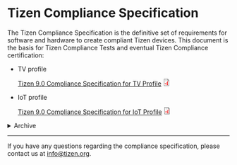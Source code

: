 # Tizen Compliance Specification

The Tizen Compliance Specification is the definitive set of requirements for software and hardware to create compliant Tizen devices. This document is the basis for Tizen Compliance Tests and eventual Tizen Compliance certification:

- TV profile

  [Tizen 9.0 Compliance Specification for TV Profile](media/tizen-9.0-compliance-specification-for-tv-1.0.pdf) ![PDF icon](media/application-pdf.png)

- IoT profile

  [Tizen 9.0 Compliance Specification for IoT Profile](media/tizen-9.0-compliance-specification-for-iot-v1.0.pdf) ![PDF icon](media/application-pdf.png)

<details>
<summary>Archive</summary>

- TV profile

  [Tizen 8.0 Compliance Specification for TV Profile](media/tizen-8.0-compliance-specification-for-tv-profile-v1.0.pdf) ![PDF icon](media/application-pdf.png)

  [Tizen 7.0 Compliance Specification for TV Profile](media/tizen-7.0-compliance-specification-for-tv-profile-v1.0.pdf) ![PDF icon](media/application-pdf.png)

  [Tizen 6.5 Compliance Specification for TV Profile](media/tizen-6.5-compliance-specification-for-tv-profile-v1.0.pdf) ![PDF icon](media/application-pdf.png)

  [Tizen 6.0 Compliance Specification for TV Profile](media/tizen-6.0-compliance-specification-for-tv-profile-v1.0.1.pdf) ![PDF icon](media/application-pdf.png)

  [Tizen 5.5 Compliance Specification for TV Profile](media/tizen-5.5-compliance-specification-for-tv-profile-v0.97-beta.pdf) ![PDF icon](media/application-pdf.png)

  [Tizen 2.4 Compliance Specification for TV Profile](media/tizen-2.4-compliance-specification-for-tv-profile-v1.0.pdf) ![PDF icon](media/application-pdf.png)

- IoT profile

  [Tizen 6.0 Compliance Specification for IoT Profile](media/tizen-6.0-compliance-specification-for-iot-profile-v0.98-beta.pdf) ![PDF icon](media/application-pdf.png)

- IVI profile

  [Tizen 3.0 Compliance Specification for IVI Profile](media/tizen-3.0-compliance-specification-for-ivi-profile-v1.0_1.pdf) ![PDF icon](media/application-pdf.png)

  [Tizen 3.0 Crosswalk Web Runtime API for IVI Profile](media/tizen-3.0-crosswalk-apis-for_ivi-v1.0_0.pdf) ![PDF icon](media/application-pdf.png)

- Tizen 3.0 devices

  [Tizen 3.0 Web Runtime Core Specification](media/tizen-3.0-wrt-core-spec.pdf) ![PDF icon](media/application-pdf.png)

- Mobile profile

  [Tizen 2.4 Compliance Specification for Mobile Profile](media/tizen-2.4-compliance-specification-for-mobile-profile-v1.0.pdf) ![PDF icon](media/application-pdf.png)

- Wearable profile

  [Tizen 2.3.1 Compliance Specification for Wearable Profile](media/tizen-2.3.1-compliance-specification-for-wearable-profile-v1.0.pdf) ![PDF icon](media/application-pdf.png)
</details>

---
 If you have any questions regarding the compliance specification, please contact us at [info@tizen.org](mailto:info@tizen.org).

